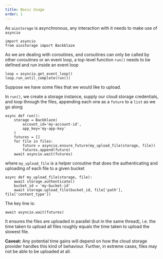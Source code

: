```yaml
---
title: Basic Usage
order: 1
---
```


As `aiostorage` is asynchronous, any interaction with it needs to 
make use of `asyncio`

```
import asyncio
from aiostorage import Backblaze
```

As we are dealing with coroutines, and coroutines can only be called by 
other coroutines or an event loop, a top-level function `run()` needs to
 be defined and run inside an event loop

```
loop = asyncio.get_event_loop()
loop.run_until_complete(run())
```

Suppose we have some files that we would like to upload.

In `run()`, we create a storage instance, supply our 
cloud storage credentials, and loop through the files, appending each one as
 a `future` to a `list` as we go along

```
async def run():
    storage = Backblaze(
        account_id='my-account-id',
        app_key='my-app-key'
    )
    futures = []
    for file in files:
        future = asyncio.ensure_future(my_upload_file(storage, file))
        futures.append(future)
    await asyncio.wait(futures)
```

where `my_upload_file` is a helper coroutine that does the authenticating and 
uploading of each file to a given bucket

```
async def my_upload_file(storage, file):
    await storage.authenticate()
    bucket_id = 'my-bucket-id'
    await storage.upload_file(bucket_id, file['path'], file['content_type'])
```

The key line is:

`await asyncio.wait(futures)`

It ensures the files are 
uploaded in parallel (but in the same thread), i.e. the time taken to upload
 all files roughly equals the time taken to upload the slowest 
 file.
 
**Caveat:** Any potential time gains will depend on how
 the cloud storage provider handles this kind of behaviour. Further, in 
 extreme cases, files may not be able to be uploaded at all.